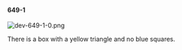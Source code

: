 #### 649-1
![dev-649-1-0.png](https://github.com/lil-lab/nlvr/raw/master/nlvr/dev/images/5/dev-649-1-0.png "dev-649-1-0.png")

There is a box with a yellow triangle and no blue squares.